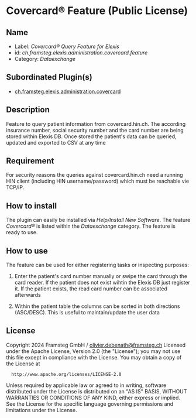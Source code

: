 # Covercard®  Feature (Public License)
## Name
* Label: _Covercard® Query Feature for Elexis_
* id: _ch.framsteg.elexis.administration.covercard.feature_
* Category: _Dataexchange_

## Subordinated Plugin(s)
* [ch.framsteg.elexis.administration.covercard](https://github.com/elexis/elexis-3-base/tree/master/bundles/ch.framsteg.elexis.administration.covercard)

## Description
Feature to query patient information from covercard.hin.ch. The according insurance number, social security number and the card number are being stored within Elexis DB. Once stored the patient's data can be queried, updated and exported to CSV at any time 

## Requirement
For security reasons the queries against covercard.hin.ch need a running HIN client (including HIN username/password) which must be reachable vie TCP/IP.

## How to install
The plugin can easily be installed via _Help/Install New Software_. The feature _Covercard®_ is listed within the _Dataexchange_ category. The feature is ready to use.

## How to use
The feature can be used for either registering tasks or inspecting purposes:

1. Enter the patient's card number manually or swipe the card through the card reader. If the patient does not exist wihtin the Elexis DB just register it. If the patient exists, the read card number can be associated afterwards

2. Within the patient table the columns can be sorted in both directions (ASC/DESC). This is useful to maintain/update the user data

## License
Copyright 2024 Framsteg GmbH / olivier.debenath@framsteg.ch
Licensed under the Apache License, Version 2.0 (the "License");
you may not use this file except in compliance with the License.
You may obtain a copy of the License at

      http://www.apache.org/licenses/LICENSE-2.0

Unless required by applicable law or agreed to in writing, software
distributed under the License is distributed on an "AS IS" BASIS,
WITHOUT WARRANTIES OR CONDITIONS OF ANY KIND, either express or implied.
See the License for the specific language governing permissions and
limitations under the License.